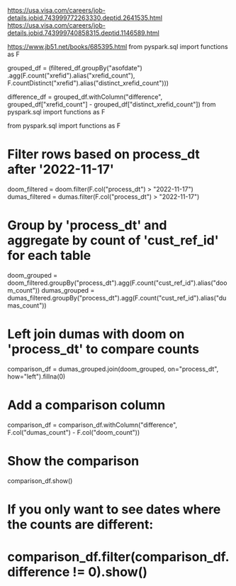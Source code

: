 
https://usa.visa.com/careers/job-details.jobid.743999772263330.deptid.2641535.html
https://usa.visa.com/careers/job-details.jobid.743999740858315.deptid.1146589.html

https://www.jb51.net/books/685395.html
from pyspark.sql import functions as F

grouped_df = (filtered_df.groupBy("asofdate")
              .agg(F.count("xrefid").alias("xrefid_count"),
                   F.countDistinct("xrefid").alias("distinct_xrefid_count")))

difference_df = grouped_df.withColumn("difference", 
                                      grouped_df["xrefid_count"] - grouped_df["distinct_xrefid_count"])
from pyspark.sql import functions as F

from pyspark.sql import functions as F

# Filter rows based on process_dt after '2022-11-17'
doom_filtered = doom.filter(F.col("process_dt") > "2022-11-17")
dumas_filtered = dumas.filter(F.col("process_dt") > "2022-11-17")

# Group by 'process_dt' and aggregate by count of 'cust_ref_id' for each table
doom_grouped = doom_filtered.groupBy("process_dt").agg(F.count("cust_ref_id").alias("doom_count"))
dumas_grouped = dumas_filtered.groupBy("process_dt").agg(F.count("cust_ref_id").alias("dumas_count"))

# Left join dumas with doom on 'process_dt' to compare counts
comparison_df = dumas_grouped.join(doom_grouped, on="process_dt", how="left").fillna(0)

# Add a comparison column
comparison_df = comparison_df.withColumn("difference", F.col("dumas_count") - F.col("doom_count"))

# Show the comparison
comparison_df.show()

# If you only want to see dates where the counts are different:
# comparison_df.filter(comparison_df.difference != 0).show()
